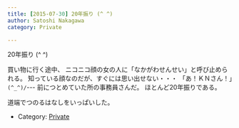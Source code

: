 ```yaml
---
title: [2015-07-30] 20年振り (^ ^)
author: Satoshi Nakagawa
category: Private

---
```


20年振り (^ ^)

 買い物に行く途中、
ニコニコ顔の女の人に「なかがわせんせい」と呼び止められる。
知っている顔なのだが、すぐには思い出せない・・・
「あ！ＫＮさん！」`(^_^)/`---
前につとめていた所の事務員さんだ。
ほとんど20年振りである。

 道端でつのるはなしをいっぱいした。

- Category: [Private](https://merapano.github.io/categories.html#Private)

